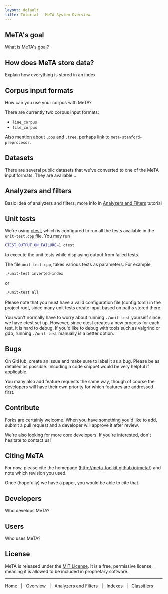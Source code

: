 ```yaml
---
layout: default
title: Tutorial - MeTA System Overview
---
```


## MeTA's goal

What is MeTA's goal?

## How does MeTA store data?

Explain how everything is stored in an index

## Corpus input formats

How can you use your corpus with MeTA?

There are currently two corpus input formats:

* `line_corpus`
* `file_corpus`

Also mention about `.pos` and `.tree`, perhaps link to
`meta-stanford-preprocesor`.

## Datasets

There are several public datasets that we've converted to one of the MeTA input
formats. They are available...

## Analyzers and filters

Basic idea of analyzers and filters, more info in [Analyzers and
Filters]({{site.baseurl}}/analyzers-filters-tutorial.html) tutorial

## Unit tests

We're using [ctest](http://www.cmake.org/cmake/help/v2.8.8/ctest.html), which
is configured to run all the tests available in the `unit-test.cpp` file.
You may run

```bash
CTEST_OUTPUT_ON_FAILURE=1 ctest
```

to execute the unit tests while displaying output from failed tests.

The file `unit-test.cpp`, takes various tests as parameters. For example,

```bash
./unit-test inverted-index
```

or

```bash
./unit-test all
```

Please note that you must have a valid configuration file (config.toml) in the
project root, since many unit tests create input based on paths stored there.

You won't normally have to worry about running `./unit-test` yourself since we
have ctest set up. However, since ctest creates a new process for each test, it
is hard to debug. If you'd like to debug with tools such as valgrind or gdb,
running `./unit-test` manually is a better option.

## Bugs

On GitHub, create an issue and make sure to label it as a bug. Please be as
detailed as possible. Inlcuding a code snippet would be very helpful if
applicable.

You many also add feature requests the same way, though of course the
developers will have their own priority for which features are addressed first.

## Contribute

Forks are certainly welcome. When you have something you'd like to add, submit
a pull request and a developer will approve it after review.

We're also looking for more core developers. If you're interested, don't
hesitate to contact us!

## Citing MeTA

For now, please cite the homepage (<http://meta-toolkit.github.io/meta/>) and
note which revision you used.

Once (hopefully) we have a paper, you would be able to cite that.

## Developers

Who develops MeTA?

## Users

Who uses MeTA?

## License

MeTA is released under the [MIT License](http://opensource.org/licenses/MIT). It
is a free, permissive license, meaning it is allowed to be included in
proprietary software.

---

[Home]({{site.baseurl}}/)
&nbsp; | &nbsp;
[Overview]({{site.baseurl}}/overview-tutorial.html)
&nbsp; | &nbsp;
[Analyzers and Filters]({{site.baseurl}}/analyzers-filters-tutorial.html)
&nbsp; | &nbsp;
[Indexes]({{site.baseurl}}/index-tutorial.html)
&nbsp; | &nbsp;
[Classifiers]({{site.baseurl}}/classify-tutorial.html)
